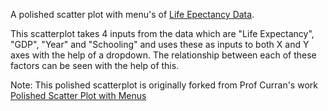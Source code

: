 A polished scatter plot with menu's of [Life Epectancy Data](https://gist.githubusercontent.com/aishwarya8615/89d9f36fc014dea62487f7347864d16a/raw/Life_Expectancy_Data.csv).

This scatterplot takes 4 inputs from the data which are "Life Expectancy", "GDP", "Year" and "Schooling" and uses these as inputs to both X and Y axes with the help of a dropdown. The relationship between each of these factors can be seen with the help of this.

Note: This polished scatterplot is originally forked from Prof Curran's work [Polished Scatter Plot with Menus](https://beta.vizhub.com/curran/e3f5f029b82f44a084d73806feafc577)
